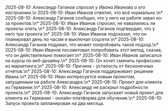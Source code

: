 *2025-08-10: Александр Гаганов спросил у Ивана Иванова о его настроении.\n* 2025-08-10: Иван Иванов ответил, что всё нормально.\n* 2025-08-10: Александр Гаганов сообщил, что у него на работе завал из-за проектов.\n* 2025-08-10: Иван Иванов спросил, не навалились ли проекты опять.\n* 2025-08-10: Александр Гаганов подтвердил, что у него три проекта.\n* 2025-08-10: Иван Иванов подсказал, что он планировал день по часам и выключал соцсети.\n* 2025-08-10: Александр Гаганов подумал, что может попробовать такой подход.\n* 2025-08-10: Иван Иванов посоветовал попробовать этот метод, сказав, что он действительно помогает.\n* 2025-08-10: Иван Иванов записался на курсы по веб-дизайну.\n* 2025-08-10: Он хочет сменить профессию из маркетинга.\n* 2025-08-10: Причина - усталость от бесконечных отчётов.\n* 2025-08-10: Александр Гаганов поддерживает решение Ивана.\n* 2025-08-10: Иван интересуется новым проектом, запущенным на работе Александра.\n* 2025-08-10: Проект для клиента из Германии.\n* 2025-08-10: Александр не раскрыл подробности проекта.\n* 2025-08-10: Александр Гаганов запускает новый проект для клиента из Германии - онлайн-платформа для обучения.\n* 2025-08-10: Запуск проекта запланирован на два месяца.